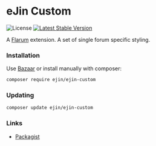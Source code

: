 # eJin Custom

![License](https://img.shields.io/badge/license-MIT-blue.svg) [![Latest Stable Version](https://img.shields.io/packagist/v/ejin/ejin-custom.svg)](https://packagist.org/packages/ejin/ejin-custom)

A [Flarum](http://flarum.org) extension. A set of single forum specific styling.

### Installation

Use [Bazaar](https://discuss.flarum.org/d/5151-flagrow-bazaar-the-extension-marketplace) or install manually with composer:

```sh
composer require ejin/ejin-custom
```

### Updating

```sh
composer update ejin/ejin-custom
```

### Links

- [Packagist](https://packagist.org/packages/ejin/ejin-custom)

